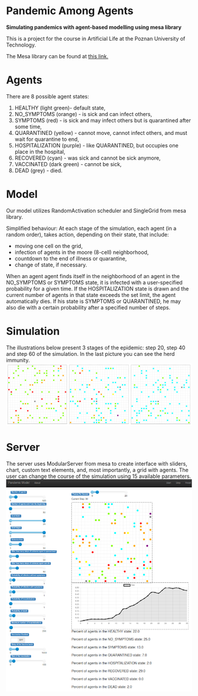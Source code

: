 # Pandemic Among Agents
**Simulating pandemics with agent-based modelling using mesa library**

This is a project for the course in Artificial Life at the Poznan University of Technology.

The Mesa library can be found at [this link.](https://github.com/projectmesa/mesa)

# Agents
There are 8 possible agent states:
1. HEALTHY (light green)- default state,
2. NO_SYMPTOMS (orange) - is sick and can infect others,
3. SYMPTOMS (red) - is sick and may infect others but is quarantined after some time,
4. QUARANTINED (yellow) - cannot move, cannot infect others, and must wait for quarantine to end,
5. HOSPITALIZATION (purple) - like QUARANTINED, but occupies one place in the hospital,
6. RECOVERED (cyan) - was sick and cannot be sick anymore,
7. VACCINATED (dark green) - cannot be sick,
8. DEAD (grey) - died.

# Model
Our model utilizes RandomActivation scheduler and SingleGrid from mesa library.

Simplified behaviour:
At each stage of the simulation, each agent (in a random order),
takes action, depending on their state, that include:
- moving one cell on the grid,
- infection of agents in the moore (8-cell) neighborhood,
- countdown to the end of illness or quarantine,
- change of state, if necessary.

When an agent agent finds itself in the neighborhood of an agent in the NO_SYMPTOMS or SYMPTOMS state,
it is infected with a user-specified probability for a given time. If the HOSPITALIZATION state is drawn
and the current number of agents in that state exceeds the set limit, the agent automatically dies. If his state is
SYMPTOMS or QUARANTINED, he may also die with a certain probability after a specified number of steps.

# Simulation
The illustrations below present 3 stages of the epidemic: step 20, step 40 and step 60 of the simulation.
In the last picture you can see the herd immunity.
![alt text](images/default_simulation_20_40_60.png)

# Server
The server uses ModularServer from mesa to create interface with sliders, chart, custom text elements,
and, most importantly, a grid with agents.
The user can change the course of the simulation using 15 available parameters.
![alt text](images/interface.png)

